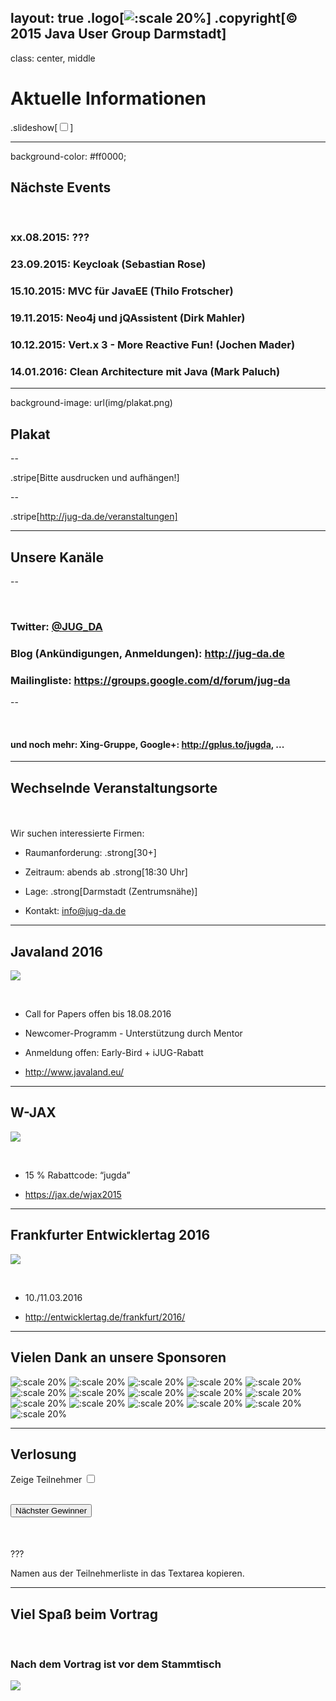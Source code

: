 layout: true
.logo[![:scale 20%](img/logo.png)]
.copyright[&copy; 2015 Java User Group Darmstadt]
---
class: center, middle

# Aktuelle Informationen
.slideshow[<input id="autoSlideshow" type="checkbox" title="Auto Slideshow" />]

---
background-color: #ff0000;

## Nächste Events  

&nbsp;  
### **xx.08.2015**: ???
### **23.09.2015**: Keycloak (Sebastian Rose)
### **15.10.2015**: MVC für JavaEE (Thilo Frotscher)
### **19.11.2015**: Neo4j und jQAssistent (Dirk Mahler)
### **10.12.2015**: Vert.x 3 - More Reactive Fun! (Jochen Mader)
### **14.01.2016**: Clean Architecture mit Java (Mark Paluch)

---
background-image: url(img/plakat.png)

## Plakat

--

.stripe[Bitte ausdrucken und aufhängen!]

--

.stripe[http://jug-da.de/veranstaltungen]

---

## Unsere Kanäle

--

&nbsp;
### **Twitter**: [@JUG_DA](https://twitter.com/jug_da)

### **Blog** (Ankündigungen, Anmeldungen): http://jug-da.de

### **Mailingliste**: https://groups.google.com/d/forum/jug-da

--

&nbsp;
#### **und noch mehr**: Xing-Gruppe, Google+: http://gplus.to/jugda, ...

---

## Wechselnde Veranstaltungsorte

&nbsp;  
&nbsp;  
Wir suchen interessierte Firmen:

- Raumanforderung: .strong[30+]

- Zeitraum: abends ab .strong[18:30 Uhr]

- Lage: .strong[Darmstadt (Zentrumsnähe)]

- Kontakt: info@jug-da.de

---

## Javaland 2016

![](img/javaland.gif)

&nbsp;  
- Call for Papers offen bis 18.08.2016

- Newcomer-Programm - Unterstützung durch Mentor

- Anmeldung offen: Early-Bird + iJUG-Rabatt

- http://www.javaland.eu/

---

## W-JAX

![](img/jax.png)

&nbsp;  
- 15 % Rabattcode: “jugda”

- https://jax.de/wjax2015

---

## Frankfurter Entwicklertag 2016

![](img/entwicklertag.png)

&nbsp;  
- 10./11.03.2016

- http://entwicklertag.de/frankfurt/2016/

---

## Vielen Dank an unsere Sponsoren

![:scale 20%](img/sponsors/tud.png)
![:scale 20%](img/sponsors/sus.png)
![:scale 20%](img/sponsors/idea.png)
![:scale 20%](img/sponsors/dpunkt.png)
![:scale 20%](img/sponsors/oreilly.png)
![:scale 20%](img/sponsors/epress.png)
![:scale 20%](img/sponsors/mitp.png)
![:scale 20%](img/sponsors/hanser.png)
![:scale 20%](img/sponsors/accso.png)
![:scale 20%](img/sponsors/axxessio.png)
![:scale 20%](img/sponsors/msg.png)
![:scale 20%](img/sponsors/itforwork.png)
![:scale 20%](img/sponsors/rheinwerk.png)
![:scale 20%](img/sponsors/sigs.png)
![:scale 20%](img/sponsors/innoq.png)
![:scale 20%](img/sponsors/nterra.png)

---

## Verlosung

<label for="showAttendees">Zeige Teilnehmer <input id="showAttendees" type="checkbox" title="Zeige Teilnehmer" /></label>

<textarea id="attendees" style="display:none;" rows="10" cols="40" onClick="resizeLotteryInput(false);" onBlur="resizeLotteryInput(true);">
Gerd
Jan
Jörn
Marcel
Niko
Sebastian
Falk</textarea>

<br/><button onClick="nextWinner()">Nächster Gewinner</button>

<div id="winner" style="color:red; font-size:1.5em; font-align:center;margin-top:50px;"></div>

???

Namen aus der Teilnehmerliste in das Textarea kopieren.

---

## Viel Spaß beim Vortrag

&nbsp;
### Nach dem Vortrag ist vor dem Stammtisch

![](img/kneipe.png)
